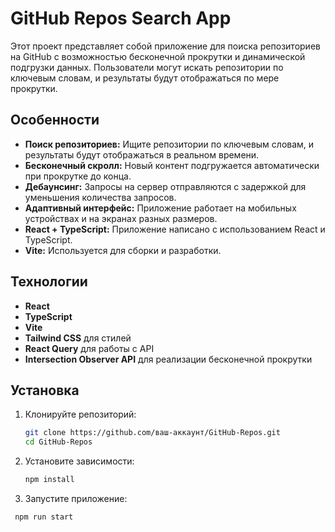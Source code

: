 # GitHub Repos Search App

Этот проект представляет собой приложение для поиска репозиториев на GitHub с возможностью бесконечной прокрутки и динамической подгрузки данных. Пользователи могут искать репозитории по ключевым словам, и результаты будут отображаться по мере прокрутки.

## Особенности

- **Поиск репозиториев:** Ищите репозитории по ключевым словам, и результаты будут отображаться в реальном времени.
- **Бесконечный скролл:** Новый контент подгружается автоматически при прокрутке до конца.
- **Дебаунсинг:** Запросы на сервер отправляются с задержкой для уменьшения количества запросов.
- **Адаптивный интерфейс:** Приложение работает на мобильных устройствах и на экранах разных размеров.
- **React + TypeScript:** Приложение написано с использованием React и TypeScript.
- **Vite:** Используется для сборки и разработки.

## Технологии

- **React**
- **TypeScript**
- **Vite**
- **Tailwind CSS** для стилей
- **React Query** для работы с API
- **Intersection Observer API** для реализации бесконечной прокрутки

## Установка

1. Клонируйте репозиторий:

   ```bash
   git clone https://github.com/ваш-аккаунт/GitHub-Repos.git
   cd GitHub-Repos
2. Установите зависимости:
   ```bash
   npm install
3. Запустите приложение:
  ```bash
   npm run start   
